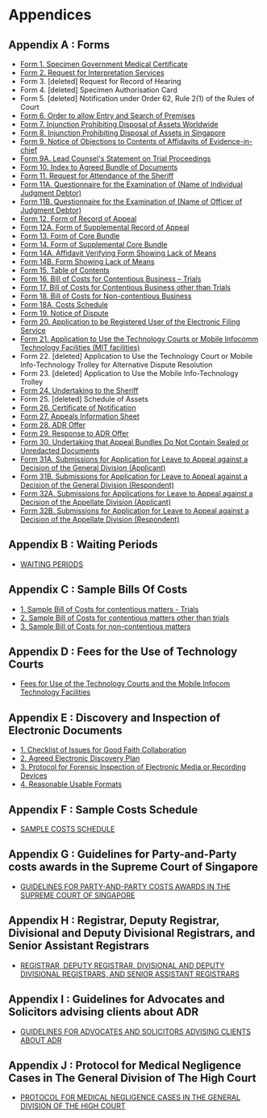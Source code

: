 #                    Appendices

## Appendix A : Forms

<ul type="*">
	<li><a href="./downloads/Appendix_A/Form_01.pdf" download>Form 1. Specimen Government Medical Certificate</a></li>
	<li><a href="./downloads/Appendix_A/Form_02.pdf" download>Form 2. Request for Interpretation Services</a></li>
	<li>Form 3. [deleted] Request for Record of Hearing</li>
	<li>Form 4. [deleted] Specimen Authorisation Card</li>
	<li>Form 5. [deleted] Notification under Order 62, Rule 2(1) of the Rules of Court</li>
	<li><a href="./downloads/Appendix_A/Form_06.pdf" download>Form 6. Order to allow Entry and Search of Premises</a></li>
	<li><a href="./downloads/Appendix_A/Form_07.pdf" download>Form 7. Injunction Prohibiting Disposal of Assets Worldwide</a></li>
	<li><a href="./downloads/Appendix_A/Form_08.pdf" download>Form 8. Injunction Prohibiting Disposal of Assets in Singapore</a></li>
	<li><a href="./downloads/Appendix_A/Form_09.pdf" download>Form 9. Notice of Objections to Contents of Affidavits of Evidence-in-chief</a></li>
	<li><a href="./downloads/Appendix_A/Form_09A.pdf" download>Form 9A. Lead Counsel's Statement on Trial Proceedings</a></li>
	<li><a href="./downloads/Appendix_A/Form_10.pdf" download>Form 10. Index to Agreed Bundle of Documents</a></li>
	<li><a href="./downloads/Appendix_A/Form_11.pdf" download>Form 11. Request for Attendance of the Sheriff</a></li>
	<li><a href="./downloads/Appendix_A/Form_11A.pdf" download>Form 11A. Questionnaire for the Examination of (Name of Individual Judgment Debtor)</a></li>
	<li><a href="./downloads/Appendix_A/Form_11B.pdf" download>Form 11B. Questionnaire for the Examination of (Name of Officer of Judgment Debtor)</a></li>
	<li><a href="./downloads/Appendix_A/Form_12.pdf" download>Form 12. Form of Record of Appeal</a></li>
	<li><a href="./downloads/Appendix_A/Form_12A.pdf" download>Form 12A. Form of Supplemental Record of Appeal</a></li>
	<li><a href="./downloads/Appendix_A/Form_13.pdf" download>Form 13. Form of Core Bundle</a></li>
	<li><a href="./downloads/Appendix_A/Form_14.pdf" download>Form 14. Form of Supplemental Core Bundle</a></li>
	<li><a href="./downloads/Appendix_A/Form_14A.pdf" download>Form 14A. Affidavit Verifying Form Showing Lack of Means</a></li>
	<li><a href="./downloads/Appendix_A/Form_14B.pdf" download>Form 14B. Form Showing Lack of Means</a></li>
	<li><a href="./downloads/Appendix_A/Form_15.pdf" download>Form 15. Table of Contents</a></li>
	<li><a href="./downloads/Appendix_A/Form_16.pdf" download>Form 16. Bill of Costs for Contentious Business – Trials</a></li>
	<li><a href="./downloads/Appendix_A/Form_17.pdf" download>Form 17. Bill of Costs for Contentious Business other than Trials</a></li>
	<li><a href="./downloads/Appendix_A/Form_18.pdf" download>Form 18. Bill of Costs for Non-contentious Business</a></li>
	<li><a href="./downloads/Appendix_A/Form_18A.pdf" download>Form 18A. Costs Schedule</a></li>
	<li><a href="./downloads/Appendix_A/Form_19.pdf" download>Form 19. Notice of Dispute</a></li>
	<li><a href="./downloads/Appendix_A/Form_20.pdf" download>Form 20. Application to be Registered User of the Electronic Filing Service</a></li>
	<li><a href="./downloads/Appendix_A/Form_21.pdf" download>Form 21. Application to Use the Technology Courts or Mobile Infocomm Technology Facilities (MIT facilities)</a></li>
	<li>Form 22. [deleted] Application to Use the Technology Court or Mobile Info-Technology Trolley for Alternative Dispute Resolution</li>
	<li>Form 23. [deleted] Application to Use the Mobile Info-Technology Trolley</li>
	<li><a href="./downloads/Appendix_A/Form_24.pdf" download>Form 24. Undertaking to the Sheriff</a></li>
	<li>Form 25. [deleted] Schedule of Assets</li>
	<li><a href="./downloads/Appendix_A/Form_26.pdf" download>Form 26. Certificate of Notification</a></li>
	<li><a href="./downloads/Appendix_A/Form_27.pdf" download>Form 27. Appeals Information Sheet</a></li>
	<li><a href="./downloads/Appendix_A/Form_28.pdf" download>Form 28. ADR Offer</a></li>
	<li><a href="./downloads/Appendix_A/Form_29.pdf" download>Form 29. Response to ADR Offer</a></li>
	<li><a href="./downloads/Appendix_A/Form_30.pdf" download>Form 30. Undertaking that Appeal Bundles Do Not Contain Sealed or Unredacted Documents</a></li>
	<li><a href="./downloads/Appendix_A/Form_31A.pdf" download>Form 31A. Submissions for Application for Leave to Appeal against a Decision of the General Division (Applicant)</a></li>
	<li><a href="./downloads/Appendix_A/Form_31B.pdf" download>Form 31B. Submissions for Application for Leave to Appeal against a Decision of the General Division (Respondent)</a></li>
	<li><a href="./downloads/Appendix_A/Form_32A.pdf" download>Form 32A. Submissions for Applications for Leave to Appeal against a Decision of the Appellate Division (Applicant)</a></li>
	<li><a href="./downloads/Appendix_A/Form_32B.pdf" download>Form 32B. Submissions for Application for Leave to Appeal against a Decision of the Appellate Division (Respondent)</a></li>
</ul>

## Appendix B : Waiting Periods

<ul type="*">
	<li><a href="./downloads/Appendix_B/Appendix_B.pdf" download>WAITING PERIODS</a></li>
</ul>

## Appendix C : Sample Bills Of Costs 

<ul type="*">
	<li><a href="./downloads/Appendix_C/Appendix_C1.pdf" download>1. Sample Bill of Costs for contentious matters - Trials</a></li>
	<li><a href="./downloads/Appendix_C/Appendix_C2.pdf" download>2. Sample Bill of Costs for contentious matters other than trials</a></li>
	<li><a href="./downloads/Appendix_C/Appendix_C3.pdf" download>3. Sample Bill of Costs for non-contentious matters</a></li>
</ul>

## Appendix D : Fees for the Use of Technology Courts

<ul type="*">
	<li><a href="./downloads/Appendix_D/Appendix_D.pdf" download>Fees for Use of the Technology Courts and the Mobile Infocom Technology Facilities</a></li>
</ul>

## Appendix E : Discovery and Inspection of Electronic Documents

<ul type="*">
	<li><a href="./downloads/Appendix_E/APPENDIX_E_PART_1.pdf" download>1. Checklist of Issues for Good Faith Collaboration</a></li>
	<li><a href="./downloads/Appendix_E/APPENDIX_E_PART_2.pdf" download>2. Agreed Electronic Discovery Plan</a></li>
	<li><a href="./downloads/Appendix_E/APPENDIX_E_PART_3.pdf" download>3. Protocol for Forensic Inspection of Electronic Media or Recording Devices</a></li>
	<li><a href="./downloads/Appendix_E/APPENDIX_E_PART_4.pdf" download>4. Reasonable Usable Formats</a></li>
</ul>

## Appendix F : Sample Costs Schedule

<ul type="*">
	<li><a href="./downloads/Appendix_F/APPENDIX_F.pdf" download>SAMPLE COSTS SCHEDULE</a></li>
</ul>

## Appendix G : Guidelines for Party-and-Party costs awards in the Supreme Court of Singapore

<ul type="*">
	<li><a href="./downloads/Appendix_G/Appendix_G.pdf" download>GUIDELINES FOR PARTY-AND-PARTY COSTS AWARDS IN THE SUPREME COURT OF SINGAPORE</a></li>
</ul>

## Appendix H : Registrar, Deputy Registrar, Divisional and Deputy Divisional Registrars, and Senior Assistant Registrars

<ul type="*">
	<li><a href="./downloads/Appendix_H/Appendix_H.pdf" download>REGISTRAR, DEPUTY REGISTRAR, DIVISIONAL AND DEPUTY DIVISIONAL REGISTRARS, AND SENIOR ASSISTANT REGISTRARS</a></li>
</ul>

## Appendix I : Guidelines for Advocates and Solicitors advising clients about ADR

<ul type="*">
	<li><a href="./downloads/Appendix_I/Appendix_I.pdf" download>GUIDELINES FOR ADVOCATES AND SOLICITORS ADVISING CLIENTS ABOUT ADR</a></li>
</ul>

## Appendix J : Protocol for Medical Negligence Cases in The General Division of The High Court

<ul type="*">
	<li><a href="./downloads/Appendix_J/APPENDIX_J.pdf" download>PROTOCOL FOR MEDICAL NEGLIGENCE CASES IN THE GENERAL DIVISION OF THE HIGH COURT</a></li>
</ul>
